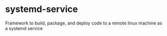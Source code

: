# systemd-service
Framework to build, package, and deploy code to a remote linux machine as a systemd service
